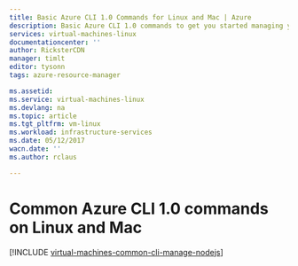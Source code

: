 ```yaml
---
title: Basic Azure CLI 1.0 Commands for Linux and Mac | Azure
description: Basic Azure CLI 1.0 commands to get you started managing your VMs in Azure Resource Manager mode on Linux and Mac
services: virtual-machines-linux
documentationcenter: ''
author: RicksterCDN
manager: timlt
editor: tysonn
tags: azure-resource-manager

ms.assetid: 
ms.service: virtual-machines-linux
ms.devlang: na
ms.topic: article
ms.tgt_pltfrm: vm-linux
ms.workload: infrastructure-services
ms.date: 05/12/2017
wacn.date: ''
ms.author: rclaus

---
```

# Common Azure CLI 1.0 commands on Linux and Mac
[!INCLUDE [virtual-machines-common-cli-manage-nodejs](../../../includes/virtual-machines-common-cli-manage-nodejs.md)]